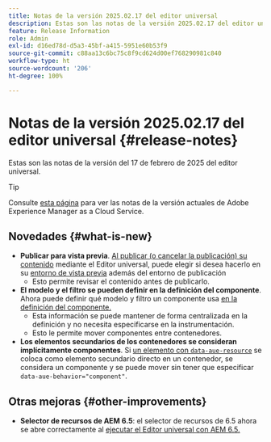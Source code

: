 ```yaml
---
title: Notas de la versión 2025.02.17 del editor universal
description: Estas son las notas de la versión 2025.02.17 del editor universal.
feature: Release Information
role: Admin
exl-id: d16ed78d-d5a3-45bf-a415-5951e60b53f9
source-git-commit: c88aa13c6bc75c8f9cd624d00ef768290981c840
workflow-type: ht
source-wordcount: '206'
ht-degree: 100%

---
```



# Notas de la versión 2025.02.17 del editor universal {#release-notes}

Estas son las notas de la versión del 17 de febrero de 2025 del editor universal.

>[!TIP]
>
>Consulte [esta página](/help/release-notes/release-notes-cloud/release-notes-current.md) para ver las notas de la versión actuales de Adobe Experience Manager as a Cloud Service.

## Novedades {#what-is-new}

* **Publicar para vista previa**. [Al publicar (o cancelar la publicación) su contenido](/help/sites-cloud/authoring/universal-editor/publishing.md) mediante el Editor universal, puede elegir si desea hacerlo en su [entorno de vista previa](/help/sites-cloud/authoring/sites-console/previewing-content.md) además del entorno de publicación
   * Esto permite revisar el contenido antes de publicarlo.
* **El modelo y el filtro se pueden definir en la definición del componente**. Ahora puede definir qué modelo y filtro un componente usa [en la definición del componente.](/help/implementing/universal-editor/component-definition.md#template)
   * Esta información se puede mantener de forma centralizada en la definición y no necesita especificarse en la instrumentación.
   * Esto le permite mover componentes entre contenedores.
* **Los elementos secundarios de los contenedores se consideran implícitamente componentes**. Si [un elemento con `data-aue-resource`](/help/implementing/universal-editor/attributes-types.md#data-properties) se coloca como elemento secundario directo en un contenedor, se considera un componente y se puede mover sin tener que especificar `data-aue-behavior="component"`.

## Otras mejoras {#other-improvements}

* **Selector de recursos de AEM 6.5**: el selector de recursos de 6.5 ahora se abre correctamente al [ejecutar el Editor universal con AEM 6.5.](https://experienceleague.adobe.com/es/docs/experience-manager-65/content/implementing/developing/headless/universal-editor/introduction)
